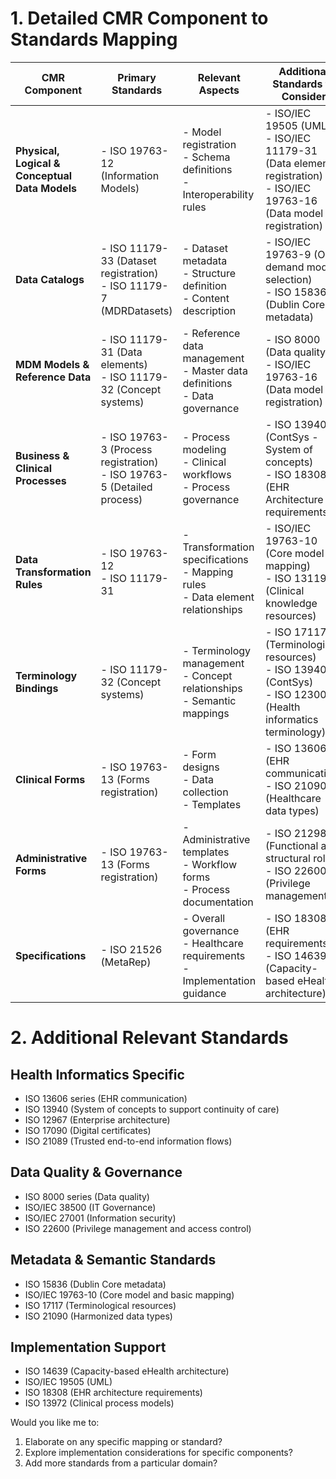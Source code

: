 # 1. Detailed CMR Component to Standards Mapping

| CMR Component | Primary Standards | Relevant Aspects | Additional Standards to Consider |
|--------------|-------------------|------------------|--------------------------------|
| **Physical, Logical & Conceptual Data Models** | - ISO 19763-12 (Information Models) | - Model registration<br>- Schema definitions<br>- Interoperability rules | - ISO/IEC 19505 (UML)<br>- ISO/IEC 11179-31 (Data element registration)<br>- ISO/IEC 19763-16 (Data model registration) |
| **Data Catalogs** | - ISO 11179-33 (Dataset registration)<br>- ISO 11179-7 (MDRDatasets) | - Dataset metadata<br>- Structure definition<br>- Content description | - ISO/IEC 19763-9 (On-demand model selection)<br>- ISO 15836 (Dublin Core metadata) |
| **MDM Models & Reference Data** | - ISO 11179-31 (Data elements)<br>- ISO 11179-32 (Concept systems) | - Reference data management<br>- Master data definitions<br>- Data governance | - ISO 8000 (Data quality)<br>- ISO/IEC 19763-16 (Data model registration) |
| **Business & Clinical Processes** | - ISO 19763-3 (Process registration)<br>- ISO 19763-5 (Detailed process) | - Process modeling<br>- Clinical workflows<br>- Process governance | - ISO 13940 (ContSys - System of concepts)<br>- ISO 18308 (EHR Architecture requirements) |
| **Data Transformation Rules** | - ISO 19763-12<br>- ISO 11179-31 | - Transformation specifications<br>- Mapping rules<br>- Data element relationships | - ISO/IEC 19763-10 (Core model & mapping)<br>- ISO 13119 (Clinical knowledge resources) |
| **Terminology Bindings** | - ISO 11179-32 (Concept systems) | - Terminology management<br>- Concept relationships<br>- Semantic mappings | - ISO 17117 (Terminological resources)<br>- ISO 13940 (ContSys)<br>- ISO 12300 (Health informatics terminology) |
| **Clinical Forms** | - ISO 19763-13 (Forms registration) | - Form designs<br>- Data collection<br>- Templates | - ISO 13606-1 (EHR communication)<br>- ISO 21090 (Healthcare data types) |
| **Administrative Forms** | - ISO 19763-13 (Forms registration) | - Administrative templates<br>- Workflow forms<br>- Process documentation | - ISO 21298 (Functional and structural roles)<br>- ISO 22600 (Privilege management) |
| **Specifications** | - ISO 21526 (MetaRep) | - Overall governance<br>- Healthcare requirements<br>- Implementation guidance | - ISO 18308 (EHR requirements)<br>- ISO 14639 (Capacity-based eHealth architecture) |

# 2. Additional Relevant Standards

## Health Informatics Specific
- ISO 13606 series (EHR communication)
- ISO 13940 (System of concepts to support continuity of care)
- ISO 12967 (Enterprise architecture)
- ISO 17090 (Digital certificates)
- ISO 21089 (Trusted end-to-end information flows)

## Data Quality & Governance
- ISO 8000 series (Data quality)
- ISO/IEC 38500 (IT Governance)
- ISO/IEC 27001 (Information security)
- ISO 22600 (Privilege management and access control)

## Metadata & Semantic Standards
- ISO 15836 (Dublin Core metadata)
- ISO/IEC 19763-10 (Core model and basic mapping)
- ISO 17117 (Terminological resources)
- ISO 21090 (Harmonized data types)

## Implementation Support
- ISO 14639 (Capacity-based eHealth architecture)
- ISO/IEC 19505 (UML)
- ISO 18308 (EHR architecture requirements)
- ISO 13972 (Clinical process models)

Would you like me to:
1. Elaborate on any specific mapping or standard?
2. Explore implementation considerations for specific components?
3. Add more standards from a particular domain?